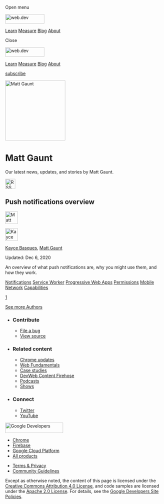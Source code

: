 <span class="w-tooltip w-tooltip--left">Open menu</span>

<a href="/" class="gc-analytics-event header-default__logo-link"><img src="/images/lockup.svg" alt="web.dev" class="header-default__logo" width="125" height="30" /></a>

<a href="/learn/" class="gc-analytics-event header-default__link">Learn</a> <a href="/measure/" class="gc-analytics-event header-default__link">Measure</a> <a href="/blog/" class="gc-analytics-event header-default__link">Blog</a> <a href="/about/" class="gc-analytics-event header-default__link">About</a>

<span class="w-tooltip">Close</span>

<a href="/" class="gc-analytics-event"><img src="/images/lockup.svg" alt="web.dev" class="drawer-default__logo" width="125" height="30" /></a>

<a href="/learn/" class="gc-analytics-event drawer-default__link">Learn</a> <a href="/measure/" class="gc-analytics-event drawer-default__link">Measure</a> <a href="/blog/" class="gc-analytics-event drawer-default__link">Blog</a> <a href="/about/" class="gc-analytics-event drawer-default__link">About</a>

<a href="/newsletter/" class="gc-analytics-event w-actions__fab w-actions__fab--subscribe"><span>subscribe</span></a>

<img src="https://web-dev.imgix.net/image/admin/yGv3dhfUhHvSpDA3bNYW.jpg?auto=format" alt="Matt Gaunt" class="w-author-page__image" sizes="(min-width: 481px) 192px, 128px" srcset="https://web-dev.imgix.net/image/admin/yGv3dhfUhHvSpDA3bNYW.jpg?auto=format&amp;w=128 128w, https://web-dev.imgix.net/image/admin/yGv3dhfUhHvSpDA3bNYW.jpg?auto=format&amp;w=146 146w, https://web-dev.imgix.net/image/admin/yGv3dhfUhHvSpDA3bNYW.jpg?auto=format&amp;w=166 166w, https://web-dev.imgix.net/image/admin/yGv3dhfUhHvSpDA3bNYW.jpg?auto=format&amp;w=190 190w, https://web-dev.imgix.net/image/admin/yGv3dhfUhHvSpDA3bNYW.jpg?auto=format&amp;w=216 216w, https://web-dev.imgix.net/image/admin/yGv3dhfUhHvSpDA3bNYW.jpg?auto=format&amp;w=246 246w, https://web-dev.imgix.net/image/admin/yGv3dhfUhHvSpDA3bNYW.jpg?auto=format&amp;w=281 281w, https://web-dev.imgix.net/image/admin/yGv3dhfUhHvSpDA3bNYW.jpg?auto=format&amp;w=320 320w, https://web-dev.imgix.net/image/admin/yGv3dhfUhHvSpDA3bNYW.jpg?auto=format&amp;w=365 365w, https://web-dev.imgix.net/image/admin/yGv3dhfUhHvSpDA3bNYW.jpg?auto=format&amp;w=384 384w" width="192" height="192" />

Matt Gaunt
==========

Our latest news, updates, and stories by Matt Gaunt.

<a href="/authors/mattgaunt/feed.xml" class="w-author-page__link"><img src="/images/icons/rss.svg" alt="RSS Feed" class="w-author-page__icon" width="32" height="32" /></a>

<a href="/push-notifications-overview/" class="w-card-base__link"></a>

Push notifications overview
---------------------------

[<img src="https://web-dev.imgix.net/image/admin/yGv3dhfUhHvSpDA3bNYW.jpg?auto=format&amp;fit=crop&amp;h=40&amp;w=40" alt="Matt Gaunt" class="w-author__image w-author__image--small" sizes="(min-width: 40px) 40px, calc(100vw - 48px)" srcset="https://web-dev.imgix.net/image/admin/yGv3dhfUhHvSpDA3bNYW.jpg?fit=crop&amp;h=40&amp;w=40&amp;auto=format&amp;dpr=1&amp;q=75, https://web-dev.imgix.net/image/admin/yGv3dhfUhHvSpDA3bNYW.jpg?fit=crop&amp;h=40&amp;w=40&amp;auto=format&amp;dpr=2&amp;q=50 2x, https://web-dev.imgix.net/image/admin/yGv3dhfUhHvSpDA3bNYW.jpg?fit=crop&amp;h=40&amp;w=40&amp;auto=format&amp;dpr=3&amp;q=35 3x, https://web-dev.imgix.net/image/admin/yGv3dhfUhHvSpDA3bNYW.jpg?fit=crop&amp;h=40&amp;w=40&amp;auto=format&amp;dpr=4&amp;q=23 4x, https://web-dev.imgix.net/image/admin/yGv3dhfUhHvSpDA3bNYW.jpg?fit=crop&amp;h=40&amp;w=40&amp;auto=format&amp;dpr=5&amp;q=20 5x" width="40" height="40" />](/authors/mattgaunt/)

[<img src="https://web-dev.imgix.net/image/admin/7GdPR4YDRHSS6llepBOd.jpg?auto=format&amp;fit=crop&amp;h=40&amp;w=40" alt="Kayce Basques" class="w-author__image w-author__image--small" sizes="(min-width: 40px) 40px, calc(100vw - 48px)" srcset="https://web-dev.imgix.net/image/admin/7GdPR4YDRHSS6llepBOd.jpg?fit=crop&amp;h=40&amp;w=40&amp;auto=format&amp;dpr=1&amp;q=75, https://web-dev.imgix.net/image/admin/7GdPR4YDRHSS6llepBOd.jpg?fit=crop&amp;h=40&amp;w=40&amp;auto=format&amp;dpr=2&amp;q=50 2x, https://web-dev.imgix.net/image/admin/7GdPR4YDRHSS6llepBOd.jpg?fit=crop&amp;h=40&amp;w=40&amp;auto=format&amp;dpr=3&amp;q=35 3x, https://web-dev.imgix.net/image/admin/7GdPR4YDRHSS6llepBOd.jpg?fit=crop&amp;h=40&amp;w=40&amp;auto=format&amp;dpr=4&amp;q=23 4x, https://web-dev.imgix.net/image/admin/7GdPR4YDRHSS6llepBOd.jpg?fit=crop&amp;h=40&amp;w=40&amp;auto=format&amp;dpr=5&amp;q=20 5x" width="40" height="40" />](/authors/kaycebasques/)

<span class="w-author__name"><a href="/authors/kaycebasques/" class="w-author__name-link">Kayce Basques</a>, <a href="/authors/mattgaunt/" class="w-author__name-link">Matt Gaunt</a></span>

Updated: Dec 6, 2020

<a href="/push-notifications-overview/" class="w-card-base__link"></a>

An overview of what push notifications are, why you might use them, and how they work.

<a href="/tags/notifications/" class="w-chip">Notifications</a> <a href="/tags/service-worker/" class="w-chip">Service Worker</a> <a href="/tags/progressive-web-apps/" class="w-chip">Progressive Web Apps</a> <a href="/tags/permissions/" class="w-chip">Permissions</a> <a href="/tags/mobile/" class="w-chip">Mobile</a> <a href="/tags/network/" class="w-chip">Network</a> <a href="/tags/capabilities/" class="w-chip">Capabilities</a>

<a href="/authors/mattgaunt/" class="w-pagination__link w-pagination__link--active">1</a>

<a href="/authors" class="w-button">See more Authors</a>

-   ### Contribute

    -   <a href="https://github.com/GoogleChrome/web.dev/issues/new?assignees=&amp;labels=bug&amp;template=bug_report.md&amp;title=" class="w-footer__linkbox-link">File a bug</a>
    -   <a href="https://github.com/googlechrome/web.dev" class="w-footer__linkbox-link">View source</a>

-   ### Related content

    -   <a href="https://blog.chromium.org/" class="w-footer__linkbox-link">Chrome updates</a>
    -   <a href="https://developers.google.com/web/" class="w-footer__linkbox-link">Web Fundamentals</a>
    -   <a href="https://developers.google.com/web/showcase/" class="w-footer__linkbox-link">Case studies</a>
    -   <a href="https://devwebfeed.appspot.com/" class="w-footer__linkbox-link">DevWeb Content Firehose</a>
    -   <a href="/podcasts/" class="w-footer__linkbox-link">Podcasts</a>
    -   <a href="/shows/" class="w-footer__linkbox-link">Shows</a>

-   ### Connect

    -   <a href="https://www.twitter.com/ChromiumDev" class="w-footer__linkbox-link">Twitter</a>
    -   <a href="https://www.youtube.com/user/ChromeDevelopers" class="w-footer__linkbox-link">YouTube</a>

<a href="https://developers.google.com/" class="w-footer__utility-logo-link"><img src="/images/lockup-color.png" alt="Google Developers" class="w-footer__utility-logo" width="185" height="33" /></a>

-   <a href="https://developer.chrome.com/" class="w-footer__utility-link">Chrome</a>
-   <a href="https://firebase.google.com/" class="w-footer__utility-link">Firebase</a>
-   <a href="https://cloud.google.com/" class="w-footer__utility-link">Google Cloud Platform</a>
-   <a href="https://developers.google.com/products" class="w-footer__utility-link">All products</a>

<!-- -->

-   <a href="https://policies.google.com/" class="w-footer__utility-link">Terms &amp; Privacy</a>
-   <a href="/community-guidelines/" class="w-footer__utility-link">Community Guidelines</a>

Except as otherwise noted, the content of this page is licensed under the [Creative Commons Attribution 4.0 License](https://creativecommons.org/licenses/by/4.0/), and code samples are licensed under the [Apache 2.0 License](https://www.apache.org/licenses/LICENSE-2.0). For details, see the [Google Developers Site Policies](https://developers.google.com/terms/site-policies).
